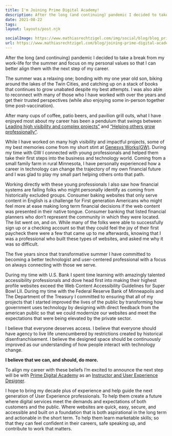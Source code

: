 ```yaml
---
title: I'm Joining Prime Digital Academy!
description: After the long (and continuing) pandemic I decided to take a break from my work-life for the summer and focus on my personal values so that I can better align them with the next step of my career.
date: 2021-08-22
tags:
layout: layouts/post.njk

socialImage: https://www.mathiasrechtzigel.com/img/social/blog/blog_prime_08232021.png
url: https://www.mathiasrechtzigel.com/blog/joining-prime-digital-academy
---
```


<p class="lead-p">
After the long (and continuing) pandemic I decided to take a break from my work-life for the summer and focus on my personal values so that I can better align them with the next step of my career.
</p>

The summer was a relaxing one; bonding with my one year old son, biking around the lakes of the Twin Cities, and catching up on a stack of books that continues to grow unabated despite my best attempts. I was also able to reconnect with many of those who I have worked with over the years and get their trusted perspectives (while also enjoying some in-person together time post-vaccination).

After many cups of coffee, patio beers, and pavilion grill outs, what I have enjoyed most about my career has been a pendulum that swings between <a href="/work" target="_blank">Leading high visibility and complex projects”</a> and <a href="/work/genesys-works/" target="_blank">“Helping others grow professionally”</a>.

While I have worked on many high visibility and impactful projects, some of my best memories come from my short stint at <a href="/work/genesys-works/" target="_blank">Genesys Works(GW)</a>. During my time with GW I connected with young professionals and helped them take their first steps into the business and technology world. Coming from a small family farm in rural Minnesota, I have personally experienced how a career in technology can change the trajectory of my own financial future and I was glad to play my small part helping others onto that path.

Working directly with these young professionals I also saw how financial systems are failing folks who might personally identify as coming from historically excluded groups. Consumer baking websites that only serve content in English is a challenge for First generation Americans who might feel more at ease making long term financial decisions if the web content was presented in their native tongue. Consumer banking that listed financial planners who don’t represent the community in which they were located. The list went on, and on. While many of the folks were able to successfully sign up or a checking account so that they could feel the joy of their first paycheck there were a few that came up to me afterwards, knowing that I was a professional who built these types of websites, and asked me why it was so difficult.

The five years since that transformative summer I have committed to becoming a better technologist and user-centered professional with a focus on always connecting with those we serve.

During my time with U.S. Bank I spent time learning with amazingly talented accessibility professionals and dove head first into making their highest profile websites exceed the Web Content Accessibility Guidelines for Super Bowl LII. During my time with the Federal Reserve Bank of Minneapolis and The Department of the Treasury I committed to ensuring that all of my projects that I started improved the lives of the public by transforming how government uses technology by designing with direct feedback from the american public so that we could modernize our websites and meet the expectations that were being elevated by the private sector.

I believe that everyone deserves access. I believe that everyone should have agency to live life unencumbered by restrictions created by historical disenfranchisement. I believe the designed space should be continuously improved as our understanding of how people interact with technology change.

<strong>I believe that we can, and should, do more.</strong>

To align my career with these beliefs I’m excited to announce the next step will be with <a href="https://www.primeacademy.io/" target="_blank">Prime Digital Academy</a> as an <a href="https://www.primeacademy.io/courses/ux" target="_blank">Instructor and User Experience Designer</a>.

I hope to bring my decade plus of experience and help guide the next generation of User Experience professionals. To help them create a future where digital services meet the demands and expectations of both customers and the public. Where websites are quick, easy, secure, and accessible and built on a foundation that is both aspirational in the long term and actionable in the short term. To help them learn marketable skills; so that they can feel confident in their careers, safe speaking up, and contribute to work that matters.
